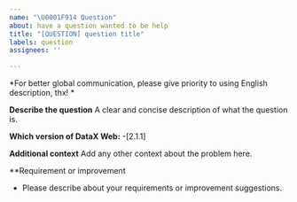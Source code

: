 ```yaml
---
name: "\U0001F914 Question"
about: have a question wanted to be help
title: "[QUESTION] question title"
labels: question
assignees: ''

---
```


*For better global communication, please give priority to using English description, thx! *

**Describe the question**
A clear and concise description of what the question is.


**Which version of DataX Web:**
 -[2.1.1]

**Additional context**
Add any other context about the problem here.

**Requirement or improvement
- Please describe about your requirements or improvement suggestions.
